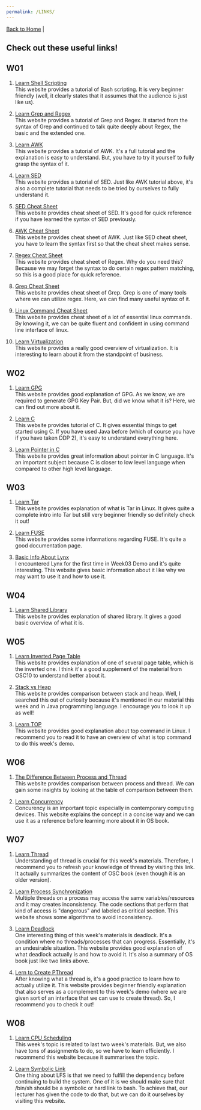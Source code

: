 ```yaml
---
permalink: /LINKS/
---
```


[Back to Home](https://luthfibalaka.github.io/os212/) |

## Check out these useful links!

## W01

1. [Learn Shell Scripting](https://www.shellscript.sh/index.html)  
This website provides a tutorial of Bash scripting. It is very beginner friendly (well, it clearly states that it assumes that the audience is just like us).

2. [Learn Grep and Regex](https://www.opensourceforu.com/2012/06/beginners-guide-gnu-grep-basics/)  
This website provides a tutorial of Grep and Regex. It started from the syntax of Grep and continued to talk quite deeply about Regex, the basic and the extended one.

3. [Learn AWK](https://www.grymoire.com/Unix/Awk.html)  
This website provides a tutorial of AWK. It's a full tutorial and the explanation is easy to understand. But, you have to try it yourself to fully grasp the syntax of it.

4. [Learn SED](https://www.grymoire.com/Unix/Sed.html)  
This website provides a tutorial of SED. Just like AWK tutorial above, it's also a complete tutorial that needs to be tried by ourselves to fully understand it.

5. [SED Cheat Sheet](https://quickref.me/sed)  
This website provides cheat sheet of SED. It's good for quick reference if you have learned the syntax of SED previously.

6. [AWK Cheat Sheet](https://quickref.me/awk)  
This website provides cheat sheet of AWK. Just like SED cheat sheet, you have to learn the syntax first so that the cheat sheet makes sense.

7. [Regex Cheat Sheet](https://ryanstutorials.net/regular-expressions-tutorial/regular-expressions-cheat-sheet.php)  
This website provides cheat sheet of Regex. Why do you need this? Because we may forget the syntax to do certain regex pattern matching, so this is a good place for quick reference.

8. [Grep Cheat Sheet](https://ryanstutorials.net/linuxtutorial/cheatsheetgrep.php)  
This website provides cheat sheet of Grep. Grep is one of many tools where we can utilize regex. Here, we can find many useful syntax of it.

9. [Linux Command Cheat Sheet](https://ryanstutorials.net/linuxtutorial/cheatsheet.php)  
This website provides cheat sheet of a lot of essential linux commands. By knowing it, we can be quite fluent and confident in using command line interface of linux.

10. [Learn Virtualization](https://www.ibm.com/cloud/learn/virtualization-a-complete-guide#toc-types-of-v-aTJ2efV9)  
This website provides a really good overview of virtualization. It is interesting to learn about it from the standpoint of business.

## W02

1. [Learn GPG](https://www.privex.io/articles/what-is-gpg)  
This website provides good explanation of GPG. As we know, we are required to generate GPG Key Pair. But, did we know what it is? Here, we can find out more about it.

2. [Learn C](https://www.freecodecamp.org/news/the-c-beginners-handbook/)  
This website provides tutorial of C. It gives essential things to get started using C. If you have used Java before (which of course you have if you have taken DDP 2), it's easy to understand everything here.

3. [Learn Pointer in C](https://www.guru99.com/c-pointers.html)  
This website provides great information about pointer in C language. It's an important subject because C is closer to low level language when compared to other high level language.

## W03

1. [Learn Tar](https://www.hostinger.co.id/tutorial/tar-linux)  
This website provides explanation of what is Tar in Linux. It gives quite a complete intro into Tar but still very beginner friendly so definitely check it out!

2. [Learn FUSE](https://www.kernel.org/doc/html/latest/filesystems/fuse.html)  
This website provides some informations regarding FUSE. It's quite a good documentation page.

3. [Basic Info About Lynx](https://www.explorelinux.com/lynx-browsing-linux-terminal/)  
I encountered Lynx for the first time in Week03 Demo and it's quite interesting. This website gives basic information about it like why we may want to use it and how to use it.

## W04

1. [Learn Shared Library](http://osr507doc.sco.com/en/tools/ShLib_WhatIs.html)  
This website provides explanation of shared library. It gives a good basic overview of what it is.

## W05

1. [Learn Inverted Page Table](https://www.javatpoint.com/os-inverted-page-table)  
This website provides explanation of one of several page table, which is the inverted one. I think it's a good supplement of the material from OSC10 to understand better about it.

2. [Stack vs Heap](https://www.guru99.com/stack-vs-heap.html)  
This website provides comparison between stack and heap. Well, I searched this out of curiosity because it's mentioned in our material this week and in Java programming language. I encourage you to look it up as well!

3. [Learn TOP](https://www.howtogeek.com/668986/how-to-use-the-linux-top-command-and-understand-its-output/)  
This website provides good explanation about top command in Linux. I recommend you to read it to have an overview of what is top command to do this week's demo.

## W06

1. [The Difference Between Process and Thread](https://www.geeksforgeeks.org/difference-between-process-and-thread/)  
This website provides comparison between process and thread. We can gain some insights by looking at the table of comparison between them.

2. [Learn Concurrency](https://www.geeksforgeeks.org/concurrency-in-operating-system/)  
Concurency is an important topic especially in contemporary computing devices. This website explains the concept in a concise way and we can use it as a reference before learning more about it in OS book.

## W07

1. [Learn Thread](https://www.cs.uic.edu/~jbell/CourseNotes/OperatingSystems/4_Threads.html)  
Understanding of thread is crucial for this week's materials. Therefore, I recommend you to refresh your knowledge of thread by visiting this link. It actually summarizes the content of OSC book (even though it is an older version).

2. [Learn Process Synchronization](https://www.cs.uic.edu/~jbell/CourseNotes/OperatingSystems/5_Synchronization.html)  
Multiple threads on a process may access the same variables/resources and it may creates inconsistency. The code sections that perform that kind of access is "dangerous" and labeled as critical section. This website shows some algorithms to avoid inconsistency.

3. [Learn Deadlock](https://www.cs.uic.edu/~jbell/CourseNotes/OperatingSystems/7_Deadlocks.html)  
One interesting thing of this week's materials is deadlock. It's a condition where no threads/processes that can progress. Essentially, it's an undesirable situation. This website provides good explanation of what deadlock actually is and how to avoid it. It's also a summary of OS book just like two links above.

4. [Lern to Create PThread](https://www.educative.io/edpresso/how-to-create-a-simple-thread-in-c)  
After knowing what a thread is, it's a good practice to learn how to actually utilize it. This website provides beginner friendly explanation that also serves as a complement to this week's demo (where we are given sort of an interface that we can use to create thread). So, I recommend you to check it out!

## W08

1. [Learn CPU Scheduling](https://www.cs.uic.edu/~jbell/CourseNotes/OperatingSystems/6_CPU_Scheduling.html)  
This week's topic is related to last two week's materials. But, we also have tons of assignments to do, so we have to learn efficiently. I recommend this website because it summarises the topic.

2. [Learn Symbolic Link](https://www.hostinger.co.id/tutorial/symbolic-link-linux)  
One thing about LFS is that we need to fulfill the dependency before continuing to build the system. One of it is we should make sure that /bin/sh should be a symbolic or hard link to bash. To achieve that, our lecturer has given the code to do that, but we can do it ourselves by visiting this website.



